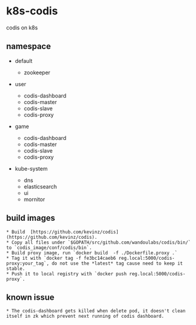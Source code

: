 # k8s-codis
codis on k8s

## namespace
* default 
    * zookeeper

* user
    * codis-dashboard
    * codis-master
    * codis-slave
    * codis-proxy

* game
    * codis-dashboard
    * codis-master
    * codis-slave
    * codis-proxy

* kube-system
    * dns 
    * elasticsearch
    * ui
    * mornitor

## build images
    * Build  [https://github.com/kevinz/codis](https://github.com/kevinz/codis).
    * Copy all files under `$GOPATH/src/github.com/wandoulabs/codis/bin/` to `codis_image/conf/codis/bin`.
    * Build proxy image, run `docker build  -f ./Dockerfile.proxy .`
    * Tag it with `docker tag -f fe3bc14caeb6 reg.local:5000/codis-proxy:your_tag`, do not use the *latest* tag cause need to keep it stable.
    * Push it to local registry with `docker push reg.local:5000/codis-proxy`.

## known issue
    * The codis-dashboard gets killed when delete pod, it doesn't clean itself in zk which prevent next running of codis dashboard.

